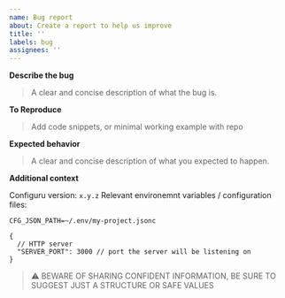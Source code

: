 ```yaml
---
name: Bug report
about: Create a report to help us improve
title: ''
labels: bug
assignees: ''
---
```


**Describe the bug**

> A clear and concise description of what the bug is.

**To Reproduce**

> Add code snippets, or minimal working example with repo

**Expected behavior**

> A clear and concise description of what you expected to happen.

**Additional context**

Configuru version: `x.y.z`
Relevant environemnt variables / configuration files:

```
CFG_JSON_PATH=~/.env/my-project.jsonc
```

```jsonc
{
  // HTTP server
  "SERVER_PORT": 3000 // port the server will be listening on
}
```

> ⚠️ BEWARE OF SHARING CONFIDENT INFORMATION, BE SURE TO SUGGEST JUST A STRUCTURE OR SAFE VALUES
